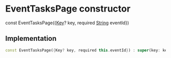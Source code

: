 


# EventTasksPage constructor






const
EventTasksPage({[Key](https://api.flutter.dev/flutter/foundation/Key-class.html)? key, required [String](https://api.flutter.dev/flutter/dart-core/String-class.html) eventId})





## Implementation

```dart
const EventTasksPage({Key? key, required this.eventId}) : super(key: key);
```







